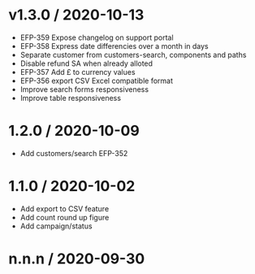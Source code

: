 
v1.3.0 / 2020-10-13
==================
* EFP-359 Expose changelog on support portal
* EFP-358 Express date differencies over a month in days
* Separate customer from customers-search, components and paths
* Disable refund SA when already alloted
* EFP-357 Add £ to currency values
* EFP-356 export CSV Excel compatible format
* Improve search forms responsiveness
* Improve table responsiveness

1.2.0 / 2020-10-09
==================
* Add customers/search EFP-352


1.1.0 / 2020-10-02
==================
* Add export to CSV feature
* Add count round up figure
* Add campaign/status



n.n.n / 2020-09-30
==================


